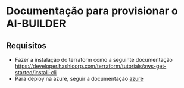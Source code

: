 # Documentação para provisionar o AI-BUILDER

## Requisitos
- Fazer a instalação do terraform como a seguinte documentação https://developer.hashicorp.com/terraform/tutorials/aws-get-started/install-cli
- Para deploy na azure, seguir a documentação [azure](azure/README.md)